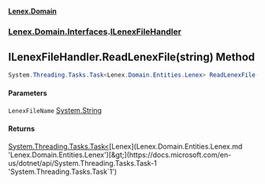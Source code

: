#### [Lenex.Domain](index.md 'index')
### [Lenex.Domain.Interfaces](Lenex.Domain.Interfaces.md 'Lenex.Domain.Interfaces').[ILenexFileHandler](Lenex.Domain.Interfaces.ILenexFileHandler.md 'Lenex.Domain.Interfaces.ILenexFileHandler')

## ILenexFileHandler.ReadLenexFile(string) Method

```csharp
System.Threading.Tasks.Task<Lenex.Domain.Entities.Lenex> ReadLenexFile(string LenexFileName);
```
#### Parameters

<a name='Lenex.Domain.Interfaces.ILenexFileHandler.ReadLenexFile(string).LenexFileName'></a>

`LenexFileName` [System.String](https://docs.microsoft.com/en-us/dotnet/api/System.String 'System.String')

#### Returns
[System.Threading.Tasks.Task&lt;](https://docs.microsoft.com/en-us/dotnet/api/System.Threading.Tasks.Task-1 'System.Threading.Tasks.Task`1')[Lenex](Lenex.Domain.Entities.Lenex.md 'Lenex.Domain.Entities.Lenex')[&gt;](https://docs.microsoft.com/en-us/dotnet/api/System.Threading.Tasks.Task-1 'System.Threading.Tasks.Task`1')